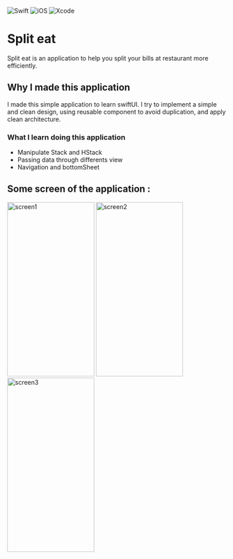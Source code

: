 ![Swift](https://img.shields.io/badge/swift-F54A2A?style=for-the-badge&logo=swift&logoColor=white) ![iOS](https://img.shields.io/badge/iOS-000000?style=for-the-badge&logo=ios&logoColor=white) ![Xcode](https://img.shields.io/badge/Xcode-007ACC?style=for-the-badge&logo=Xcode&logoColor=white)
# Split eat

Split eat is an application to help you split your bills at restaurant more efficiently.

## Why I made this application

I made this simple application to learn swiftUI.
I try to implement a simple and clean design, using reusable component to avoid duplication, and apply clean architecture.

### What I learn doing this application
- Manipulate Stack and HStack
- Passing data through differents view
- Navigation and bottomSheet

## Some screen of the application :

<img src="https://user-images.githubusercontent.com/43699319/212559234-c4288417-5d6a-4722-8e44-08ae48b0c526.png" alt="screen1" style="width:200px;height:400px"/> <img src="https://user-images.githubusercontent.com/43699319/212559268-46a29e43-28ac-4842-91e6-addffd22e98e.png" alt="screen2" style="width:200px;height:400px"/> <img src="https://user-images.githubusercontent.com/43699319/212559205-d406df56-4b7c-4cfe-a150-78f8b90d15f9.png" alt="screen3" style="width:200px;height:400px"/>
